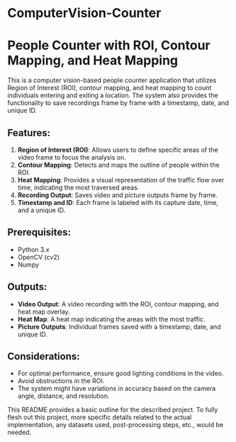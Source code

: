 # ComputerVision-Counter

# People Counter with ROI, Contour Mapping, and Heat Mapping

This is a computer vision-based people counter application that utilizes Region of Interest (ROI), contour mapping, and heat mapping to count individuals entering and exiting a location. The system also provides the functionality to save recordings frame by frame with a timestamp, date, and unique ID.

## Features:
1. **Region of Interest (ROI)**: Allows users to define specific areas of the video frame to focus the analysis on.
2. **Contour Mapping**: Detects and maps the outline of people within the ROI.
3. **Heat Mapping**: Provides a visual representation of the traffic flow over time, indicating the most traversed areas.
4. **Recording Output**: Saves video and picture outputs frame by frame.
5. **Timestamp and ID**: Each frame is labeled with its capture date, time, and a unique ID.

## Prerequisites:
- Python 3.x
- OpenCV (cv2)
- Numpy



## Outputs:
- **Video Output**: A video recording with the ROI, contour mapping, and heat map overlay.
- **Heat Map**: A heat map indicating the areas with the most traffic.
- **Picture Outputs**: Individual frames saved with a timestamp, date, and unique ID.

## Considerations:
- For optimal performance, ensure good lighting conditions in the video.
- Avoid obstructions in the ROI.
- The system might have variations in accuracy based on the camera angle, distance, and resolution.


This README provides a basic outline for the described project. To fully flesh out this project, more specific details related to the actual implementation, any datasets used, post-processing steps, etc., would be needed.
